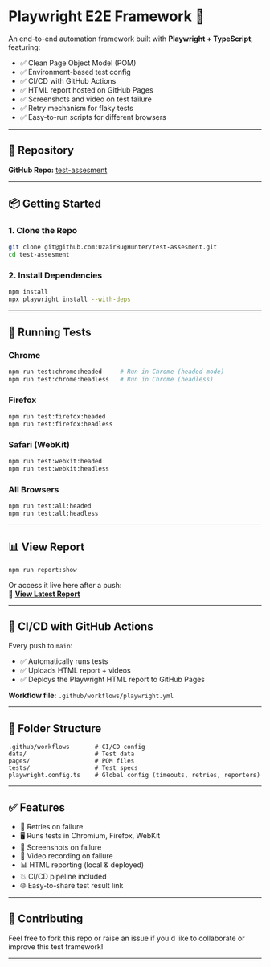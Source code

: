 # Playwright E2E Framework 🚀

An end-to-end automation framework built with **Playwright + TypeScript**, featuring:

- ✅ Clean Page Object Model (POM)
- ✅ Environment-based test config
- ✅ CI/CD with GitHub Actions
- ✅ HTML report hosted on GitHub Pages
- ✅ Screenshots and video on test failure
- ✅ Retry mechanism for flaky tests
- ✅ Easy-to-run scripts for different browsers

---

## 🔗 Repository  
**GitHub Repo:** [test-assesment](https://github.com/UzairBugHunter/test-assesment)

---

## 📦 Getting Started

### 1. Clone the Repo

```bash
git clone git@github.com:UzairBugHunter/test-assesment.git
cd test-assesment
```

### 2. Install Dependencies

```bash
npm install
npx playwright install --with-deps
```

---

## 🧪 Running Tests

### Chrome

```bash
npm run test:chrome:headed     # Run in Chrome (headed mode)
npm run test:chrome:headless   # Run in Chrome (headless)
```

### Firefox

```bash
npm run test:firefox:headed
npm run test:firefox:headless
```

### Safari (WebKit)

```bash
npm run test:webkit:headed
npm run test:webkit:headless
```

### All Browsers

```bash
npm run test:all:headed
npm run test:all:headless
```

---

## 📊 View Report

```bash
npm run report:show
```

Or access it live here after a push:  
🔗 **[View Latest Report](https://uzairbughunter.github.io/test-assesment/)**

---

## 🚀 CI/CD with GitHub Actions

Every push to `main`:
- ✅ Automatically runs tests
- ✅ Uploads HTML report + videos
- ✅ Deploys the Playwright HTML report to GitHub Pages

**Workflow file:** `.github/workflows/playwright.yml`

---

## 📁 Folder Structure

```
.github/workflows       # CI/CD config
data/                   # Test data
pages/                  # POM files
tests/                  # Test specs
playwright.config.ts    # Global config (timeouts, retries, reporters)
```

---

## ✅ Features

- 🔄 Retries on failure
- 🖥️ Runs tests in Chromium, Firefox, WebKit
- 📸 Screenshots on failure
- 🎥 Video recording on failure
- 📊 HTML reporting (local & deployed)
- 💥 CI/CD pipeline included
- 🌐 Easy-to-share test result link

---

## 🤝 Contributing

Feel free to fork this repo or raise an issue if you'd like to collaborate or improve this test framework!

---